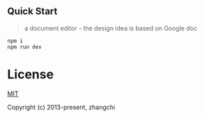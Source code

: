 ## Quick Start

> a document editor - the design idea is based on Google doc

```shell
npm i
npm run dev
```

# License

[MIT](https://opensource.org/licenses/MIT)

Copyright (c) 2013-present, zhangchi 
